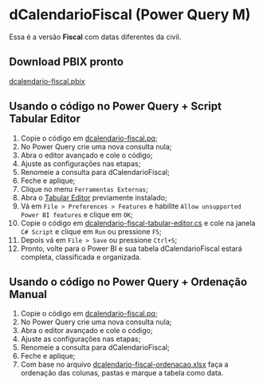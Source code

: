 # dCalendarioFiscal (Power Query M)

Essa é a versão **Fiscal** com datas diferentes da civil.  

## Download PBIX pronto
[dcalendario-fiscal.pbix](https://github.com/alisonpezzott/dcalendario-fiscal/blob/main/dcalendario-fiscal.pbix)

## Usando o código no Power Query + Script Tabular Editor
1. Copie o código em [dcalendario-fiscal.pq](dcalendario-fiscal.pq);
2. No Power Query crie uma nova consulta nula;
3. Abra o editor avançado e cole o código;
4. Ajuste as configurações nas etapas;
5. Renomeie a consulta para dCalendarioFiscal;
6. Feche e aplique;
7. Clique no menu `Ferramentas Externas`;
8. Abra o [Tabular Editor](https://www.sqlbi.com/tools/tabular-editor) previamente instalado;
9. Vá em `File > Preferences > Features` e habilite `Allow unsupported Power BI features` e clique em `OK`;
10. Copie o código em [dcalendario-fiscal-tabular-editor.cs](dcalendario-fiscal-tabular-editor.cs) e cole na janela `C# Script` e clique em `Run` ou pressione `F5`;
11. Depois vá em `File > Save` ou pressione `Ctrl+S`;
12. Pronto, volte para o Power BI e sua tabela dCalendarioFiscal estará completa, classificada e organizada.

## Usando o código no Power Query + Ordenação Manual
1. Copie o código em [dcalendario-fiscal.pq](dcalendario-fiscal.pq);
2. No Power Query crie uma nova consulta nula;
3. Abra o editor avançado e cole o código;
4. Ajuste as configurações nas etapas;
5. Renomeie a consulta para dCalendarioFiscal;
6. Feche e aplique;
7. Com base no arquivo [dcalendario-fiscal-ordenacao.xlsx](dcalendario-fiscal-ordenacao.xlsx) faça a ordenação das colunas, pastas e marque a tabela como data.

